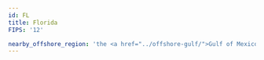 ```yaml
---
id: FL
title: Florida
FIPS: '12'

nearby_offshore_region: 'the <a href="../offshore-gulf/">Gulf of Mexico</a>'
---
```

